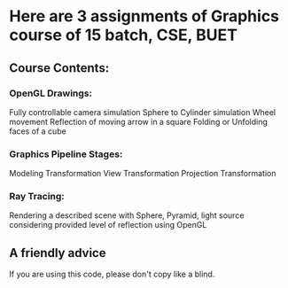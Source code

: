 # Here are 3 assignments of Graphics course of 15 batch, CSE, BUET

## Course Contents:

### OpenGL Drawings:
Fully controllable camera simulation
Sphere to Cylinder simulation
Wheel movement
Reflection of moving arrow in a square
Folding or Unfolding faces of a cube
### Graphics Pipeline Stages:
Modeling Transformation
View Transformation
Projection Transformation
### Ray Tracing:
Rendering a described scene with Sphere, Pyramid, light source considering provided level of reflection using OpenGL

## A friendly advice 
If you are using this code, please don't copy like a blind.
